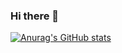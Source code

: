 ### Hi there 👋
[![Anurag's GitHub stats](https://github-readme-stats.vercel.app/api?username=AidenLuce)](https://github.com/anuraghazra/github-readme-stats&theme=synthwave)

<!--
**AidenLuce/AidenLuce** is a ✨ _special_ ✨ repository because its `README.md` (this file) appears on your GitHub profile.

Here are some ideas to get you started:

[![Anurag's GitHub stats](https://github-readme-stats.vercel.app/api?username=AidenLuce)](https://github.com/anuraghazra/github-readme-stats)

- 🔭 I’m currently working on ...
- 🌱 I’m currently learning ...
- 👯 I’m looking to collaborate on ...
- 🤔 I’m looking for help with ...
- 💬 Ask me about ...
- 📫 How to reach me: ...
- 😄 Pronouns: ...
- ⚡ Fun fact: ...
-->
